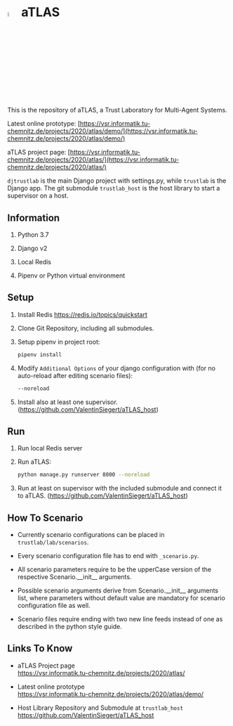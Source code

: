 # <img src="https://github.com/N0omB/aTLAS/raw/master/_logos/atlas_orange.svg" alt="aTLAS orange" width="5%"> aTLAS

This is the repository of aTLAS, a Trust Laboratory for Multi-Agent Systems.

Latest online prototype: [https://vsr.informatik.tu-chemnitz.de/projects/2020/atlas/demo/](https://vsr.informatik.tu-chemnitz.de/projects/2020/atlas/demo/)

aTLAS project page: [https://vsr.informatik.tu-chemnitz.de/projects/2020/atlas/](https://vsr.informatik.tu-chemnitz.de/projects/2020/atlas/)

`djtrustlab` is the main Django project with settings.py, while `trustlab` is the Django app. The git submodule `trustlab_host` is the host library to start a supervisor on a host.

## Information
1. Python 3.7

2. Django v2

3. Local Redis

4. Pipenv or Python virtual environment

## Setup
1. Install Redis https://redis.io/topics/quickstart

2. Clone Git Repository, including all submodules.

3. Setup pipenv in project root:
    ```bash
    pipenv install
    ```
        
4. Modify ``Additional Options`` of your django configuration with (for no auto-reload after editing scenario files):
    ```bash
    --noreload
    ```

5. Install also at least one supervisor. (https://github.com/ValentinSiegert/aTLAS_host)

   
## Run

1. Run local Redis server

2. Run aTLAS:
    ```bash
    python manage.py runserver 8000 --noreload
    ```

3. Run at least on supervisor with the included submodule and connect it to aTLAS. (https://github.com/ValentinSiegert/aTLAS_host)


## How To Scenario

- Currently scenario configurations can be placed in ``trustlab/lab/scenarios``.

- Every scenario configuration file has to end with ``_scenario.py``.

- All scenario parameters require to be the upperCase version of the respective Scenario.\_\_init\_\_ arguments.

- Possible scenario arguments derive from Scenario.\_\_init\_\_ arguments list, where parameters without default value are mandatory for scenario configuration file as well.

- Scenario files require ending with two new line feeds instead of one as described in the python style guide.


## Links To Know

* aTLAS Project page \
https://vsr.informatik.tu-chemnitz.de/projects/2020/atlas/

* Latest online prototype \
https://vsr.informatik.tu-chemnitz.de/projects/2020/atlas/demo/

* Host Library Repository and Submodule at `trustlab_host` \
https://github.com/ValentinSiegert/aTLAS_host

<!-- Identifiers, in alphabetical order -->
[atlas-logo-orange]: /_logos/atlas_orange.svg


